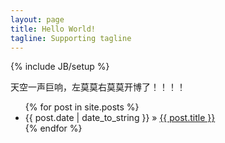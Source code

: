 ```yaml
---
layout: page
title: Hello World!
tagline: Supporting tagline
---
```

{% include JB/setup %}

天空一声巨响，左莫莫右莫莫开博了！！！！

<ul class="posts">
  {% for post in site.posts %}
    <li><span>{{ post.date | date_to_string }}</span> &raquo; <a href="{{ BASE_PATH }}{{ post.url }}">{{ post.title }}</a></li>
  {% endfor %}
</ul>



